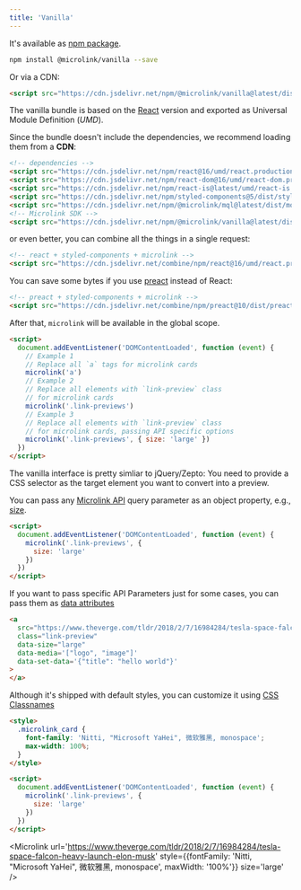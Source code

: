 ```yaml
---
title: 'Vanilla'
---
```


It's available as [npm package](https://www.npmjs.com/package/@microlink/vanilla).

```bash
npm install @microlink/vanilla --save
```

Or via a CDN:

```html
<script src="https://cdn.jsdelivr.net/npm/@microlink/vanilla@latest/dist/microlink.min.js"></script>
```

The vanilla bundle is based on the [React](/docs/sdk/integrations/react) version and exported as Universal Module Definition (_UMD_).

Since the bundle doesn't include the dependencies, we recommend loading them from a **CDN**:

```html
<!-- dependencies -->
<script src="https://cdn.jsdelivr.net/npm/react@16/umd/react.production.min.js"></script>
<script src="https://cdn.jsdelivr.net/npm/react-dom@16/umd/react-dom.production.min.js"></script>
<script src="https://cdn.jsdelivr.net/npm/react-is@latest/umd/react-is.production.min.js"></script>
<script src="https://cdn.jsdelivr.net/npm/styled-components@5/dist/styled-components.min.js"></script>
<script src="https://cdn.jsdelivr.net/npm/@microlink/mql@latest/dist/mql.min.js"></script>
<!-- Microlink SDK -->
<script src="https://cdn.jsdelivr.net/npm/@microlink/vanilla@latest/dist/microlink.min.js"></script>
```

or even better, you can combine all the things in a single request:

```html
<!-- react + styled-components + microlink -->
<script src="https://cdn.jsdelivr.net/combine/npm/react@16/umd/react.production.min.js,npm/react-dom@16/umd/react-dom.production.min.js,npm/react-is@16/umd/react-is.production.min.js,npm/styled-components@5/dist/styled-components.min.js,npm/@microlink/mql@latest/dist/mql.min.js,npm/@microlink/vanilla@5/dist/microlink.min.js"></script>
```

You can save some bytes if you use [preact](https://preactjs.com) instead of React:

```html
<!-- preact + styled-components + microlink -->
<script src="https://cdn.jsdelivr.net/combine/npm/preact@10/dist/preact.umd.min.js,npm/preact@10/hooks/dist/hooks.umd.min.js,npm/preact@10/compat/dist/compat.umd.min.js,gh/smoljs/react/react.js,npm/react-is@16/umd/react-is.production.min.js,npm/styled-components@5/dist/styled-components.min.js,npm/@microlink/mql@latest/dist/mql.min.js,npm/@microlink/vanilla@5/dist/microlink.min.js"></script>
```

After that, `microlink` will be available in the global scope.

```html
<script>
  document.addEventListener('DOMContentLoaded', function (event) {
    // Example 1
    // Replace all `a` tags for microlink cards
    microlink('a')
    // Example 2
    // Replace all elements with `link-preview` class
    // for microlink cards
    microlink('.link-previews')
    // Example 3
    // Replace all elements with `link-preview` class
    // for microlink cards, passing API specific options
    microlink('.link-previews', { size: 'large' })
  })
</script>
```

<Figcaption children='We recommend calling the `microlink` method before the DOM finishes loading.' />

The vanilla interface is pretty simliar to jQuery/Zepto: You need to provide a CSS selector as the target element you want to convert into a preview.

<Microlink url='https://www.theverge.com/tldr/2018/2/7/16984284/tesla-space-falcon-heavy-launch-elon-musk' size='large' />

You can pass any [Microlink API](/docs/api/getting-started/overview) query parameter as an object property, e.g., [size](/docs/sdk/parameters/size/).

```html
<script>
  document.addEventListener('DOMContentLoaded', function (event) {
    microlink('.link-previews', {
      size: 'large'
    })
  })
</script>
```

<Figcaption children='The API parameters passed there will be attached for all the links.' />

If you want to pass specific API Parameters just for some cases, you can pass them as [data attributes](https://developer.mozilla.org/en-US/docs/Learn/HTML/Howto/Use_data_attributes)

```html
<a
  src="https://www.theverge.com/tldr/2018/2/7/16984284/tesla-space-falcon-heavy-launch-elon-musk"
  class="link-preview"
  data-size="large"
  data-media='["logo", "image"]'
  data-set-data='{"title": "hello world"}'
>
</a>
```

<Figcaption children='You can pass objects, arrays, booleans or even JSON structures as data attributes.' />

Although it's shipped with default styles, you can customize it using [CSS Classnames](docs/sdk/getting-started/considerations/#css-classnames)

```html
<style>
  .microlink_card {
    font-family: 'Nitti, "Microsoft YaHei", 微软雅黑, monospace';
    max-width: 100%;
  }
</style>

<script>
  document.addEventListener('DOMContentLoaded', function (event) {
    microlink('.link-previews', {
      size: 'large'
    })
  })
</script>
```

<Microlink url='https://www.theverge.com/tldr/2018/2/7/16984284/tesla-space-falcon-heavy-launch-elon-musk' style={{fontFamily: 'Nitti, "Microsoft YaHei", 微软雅黑, monospace', maxWidth: '100%'}} size='large' />
